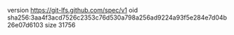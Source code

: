 version https://git-lfs.github.com/spec/v1
oid sha256:3aa4f3acd7526c2353c76d530a798a256ad9224a93f5e284e7d04b26e07d6103
size 31756
